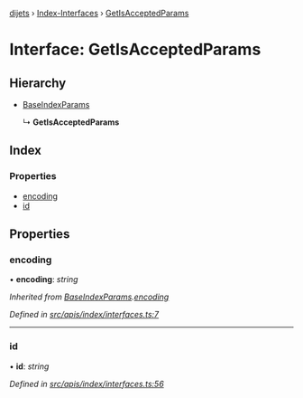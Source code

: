 [dijets](../README.md) › [Index-Interfaces](../modules/index_interfaces.md) › [GetIsAcceptedParams](index_interfaces.getisacceptedparams.md)

# Interface: GetIsAcceptedParams

## Hierarchy

* [BaseIndexParams](index_interfaces.baseindexparams.md)

  ↳ **GetIsAcceptedParams**

## Index

### Properties

* [encoding](index_interfaces.getisacceptedparams.md#encoding)
* [id](index_interfaces.getisacceptedparams.md#id)

## Properties

###  encoding

• **encoding**: *string*

*Inherited from [BaseIndexParams](index_interfaces.baseindexparams.md).[encoding](index_interfaces.baseindexparams.md#encoding)*

*Defined in [src/apis/index/interfaces.ts:7](https://github.com/Dijets-Inc/dijetsjs/blob/master/src/apis/index/interfaces.ts#L7)*

___

###  id

• **id**: *string*

*Defined in [src/apis/index/interfaces.ts:56](https://github.com/Dijets-Inc/dijetsjs/blob/master/src/apis/index/interfaces.ts#L56)*
